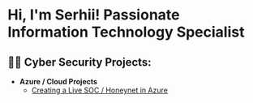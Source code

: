 <h1>Hi, I'm Serhii! Passionate Information Technology Specialist</h1>

<h2>👨‍💻 Cyber Security Projects:</h2>

- <b>Azure / Cloud Projects</b>
  - [Creating a Live SOC / Honeynet in Azure](https://github.com/serhiialtman/Azure-SOC)



<!--
**joshmadakor1/joshmadakor1** is a ✨ _special_ ✨ repository because its `README.md` (this file) appears on your GitHub profile.

Here are some ideas to get you started:

- 🔭 I’m currently working on ...
- 🌱 I’m currently learning ...
- 👯 I’m looking to collaborate on ...
- 🤔 I’m looking for help with ...
- 💬 Ask me about ...
- 📫 How to reach me: ...
- 😄 Pronouns: ...
- ⚡ Fun fact: ...
-->

